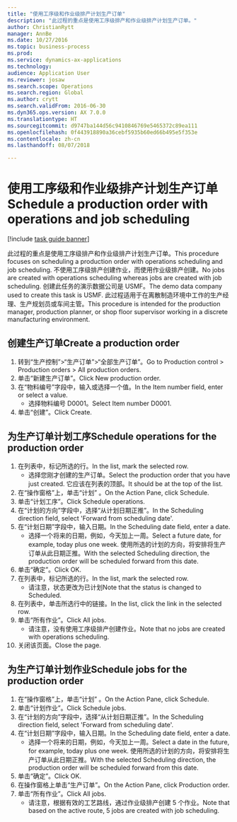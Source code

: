```yaml
--- 
title: "使用工序级和作业级排产计划生产订单"
description: "此过程的重点是使用工序级排产和作业级排产计划生产订单。"
author: ChristianRytt
manager: AnnBe
ms.date: 10/27/2016
ms.topic: business-process
ms.prod: 
ms.service: dynamics-ax-applications
ms.technology: 
audience: Application User
ms.reviewer: josaw
ms.search.scope: Operations
ms.search.region: Global
ms.author: crytt
ms.search.validFrom: 2016-06-30
ms.dyn365.ops.version: AX 7.0.0
ms.translationtype: HT
ms.sourcegitcommit: d9747ba144d56c9410846769e5465372c89ea111
ms.openlocfilehash: 0f443918890a36cebf5935b60ed66b495e5f353e
ms.contentlocale: zh-cn
ms.lasthandoff: 08/07/2018

---
```

# <a name="schedule-a-production-order-with-operations-and-job-scheduling"></a><span data-ttu-id="1e6c1-103">使用工序级和作业级排产计划生产订单</span><span class="sxs-lookup"><span data-stu-id="1e6c1-103">Schedule a production order with operations and job scheduling</span></span>

[!include [task guide banner](../../includes/task-guide-banner.md)]

<span data-ttu-id="1e6c1-104">此过程的重点是使用工序级排产和作业级排产计划生产订单。</span><span class="sxs-lookup"><span data-stu-id="1e6c1-104">This procedure focuses on scheduling a production order with operations scheduling and job scheduling.</span></span> <span data-ttu-id="1e6c1-105">不使用工序级排产创建作业，而使用作业级排产创建。</span><span class="sxs-lookup"><span data-stu-id="1e6c1-105">No jobs are created with operations scheduling whereas jobs are created with job scheduling.</span></span> <span data-ttu-id="1e6c1-106">创建此任务的演示数据公司是 USMF。</span><span class="sxs-lookup"><span data-stu-id="1e6c1-106">The demo data company used to create this task is USMF.</span></span> <span data-ttu-id="1e6c1-107">此过程适用于在离散制造环境中工作的生产经理、生产规划员或车间主管。</span><span class="sxs-lookup"><span data-stu-id="1e6c1-107">This procedure is intended for the production manager, production planner, or shop floor supervisor working in a discrete manufacturing environment.</span></span>


## <a name="create-a-production-order"></a><span data-ttu-id="1e6c1-108">创建生产订单</span><span class="sxs-lookup"><span data-stu-id="1e6c1-108">Create a production order</span></span>
1. <span data-ttu-id="1e6c1-109">转到“生产控制”>“生产订单”>“全部生产订单”。</span><span class="sxs-lookup"><span data-stu-id="1e6c1-109">Go to Production control > Production orders > All production orders.</span></span>
2. <span data-ttu-id="1e6c1-110">单击“新建生产订单”。</span><span class="sxs-lookup"><span data-stu-id="1e6c1-110">Click New production order.</span></span>
3. <span data-ttu-id="1e6c1-111">在“物料编号”字段中，输入或选择一个值。</span><span class="sxs-lookup"><span data-stu-id="1e6c1-111">In the Item number field, enter or select a value.</span></span>
    * <span data-ttu-id="1e6c1-112">选择物料编号 D0001。</span><span class="sxs-lookup"><span data-stu-id="1e6c1-112">Select Item number D0001.</span></span>  
4. <span data-ttu-id="1e6c1-113">单击“创建”。</span><span class="sxs-lookup"><span data-stu-id="1e6c1-113">Click Create.</span></span>

## <a name="schedule-operations-for-the-production-order"></a><span data-ttu-id="1e6c1-114">为生产订单计划工序</span><span class="sxs-lookup"><span data-stu-id="1e6c1-114">Schedule operations for the production order</span></span>
1. <span data-ttu-id="1e6c1-115">在列表中，标记所选的行。</span><span class="sxs-lookup"><span data-stu-id="1e6c1-115">In the list, mark the selected row.</span></span>
    * <span data-ttu-id="1e6c1-116">选择您刚才创建的生产订单。</span><span class="sxs-lookup"><span data-stu-id="1e6c1-116">Select the production order that you have just created.</span></span> <span data-ttu-id="1e6c1-117">它应该在列表的顶部。</span><span class="sxs-lookup"><span data-stu-id="1e6c1-117">It should be at the top of the list.</span></span>      
2. <span data-ttu-id="1e6c1-118">在“操作窗格”上，单击“计划” 。</span><span class="sxs-lookup"><span data-stu-id="1e6c1-118">On the Action Pane, click Schedule.</span></span>
3. <span data-ttu-id="1e6c1-119">单击“计划工序”。</span><span class="sxs-lookup"><span data-stu-id="1e6c1-119">Click Schedule operations.</span></span>
4. <span data-ttu-id="1e6c1-120">在“计划的方向”字段中，选择“从计划日期正推”。</span><span class="sxs-lookup"><span data-stu-id="1e6c1-120">In the Scheduling direction field, select 'Forward from scheduling date'.</span></span>
5. <span data-ttu-id="1e6c1-121">在“计划日期”字段中，输入日期。</span><span class="sxs-lookup"><span data-stu-id="1e6c1-121">In the Scheduling date field, enter a date.</span></span>
    * <span data-ttu-id="1e6c1-122">选择一个将来的日期，例如，今天加上一周。</span><span class="sxs-lookup"><span data-stu-id="1e6c1-122">Select a future date, for example, today plus one week.</span></span> <span data-ttu-id="1e6c1-123">使用所选的计划的方向，将安排将生产订单从此日期正推。</span><span class="sxs-lookup"><span data-stu-id="1e6c1-123">With the selected Scheduling direction, the production order will be scheduled forward from this date.</span></span>  
6. <span data-ttu-id="1e6c1-124">单击“确定”。</span><span class="sxs-lookup"><span data-stu-id="1e6c1-124">Click OK.</span></span>
7. <span data-ttu-id="1e6c1-125">在列表中，标记所选的行。</span><span class="sxs-lookup"><span data-stu-id="1e6c1-125">In the list, mark the selected row.</span></span>
    * <span data-ttu-id="1e6c1-126">请注意，状态更改为已计划</span><span class="sxs-lookup"><span data-stu-id="1e6c1-126">Note that the status is changed to Scheduled.</span></span>  
8. <span data-ttu-id="1e6c1-127">在列表中，单击所选行中的链接。</span><span class="sxs-lookup"><span data-stu-id="1e6c1-127">In the list, click the link in the selected row.</span></span>
9. <span data-ttu-id="1e6c1-128">单击“所有作业”。</span><span class="sxs-lookup"><span data-stu-id="1e6c1-128">Click All jobs.</span></span>
    * <span data-ttu-id="1e6c1-129">请注意，没有使用工序级排产创建作业。</span><span class="sxs-lookup"><span data-stu-id="1e6c1-129">Note that no jobs are created with operations scheduling.</span></span>  
10. <span data-ttu-id="1e6c1-130">关闭该页面。</span><span class="sxs-lookup"><span data-stu-id="1e6c1-130">Close the page.</span></span>

## <a name="schedule-jobs-for-the-production-order"></a><span data-ttu-id="1e6c1-131">为生产订单计划作业</span><span class="sxs-lookup"><span data-stu-id="1e6c1-131">Schedule jobs for the production order</span></span>
1. <span data-ttu-id="1e6c1-132">在“操作窗格”上，单击“计划” 。</span><span class="sxs-lookup"><span data-stu-id="1e6c1-132">On the Action Pane, click Schedule.</span></span>
2. <span data-ttu-id="1e6c1-133">单击“计划作业”。</span><span class="sxs-lookup"><span data-stu-id="1e6c1-133">Click Schedule jobs.</span></span>
3. <span data-ttu-id="1e6c1-134">在“计划的方向”字段中，选择“从计划日期正推”。</span><span class="sxs-lookup"><span data-stu-id="1e6c1-134">In the Scheduling direction field, select 'Forward from scheduling date'.</span></span>
4. <span data-ttu-id="1e6c1-135">在“计划日期”字段中，输入日期。</span><span class="sxs-lookup"><span data-stu-id="1e6c1-135">In the Scheduling date field, enter a date.</span></span>
    * <span data-ttu-id="1e6c1-136">选择一个将来的日期，例如，今天加上一周。</span><span class="sxs-lookup"><span data-stu-id="1e6c1-136">Select a date in the future, for example, today plus one week.</span></span> <span data-ttu-id="1e6c1-137">使用所选的计划的方向，将安排将生产订单从此日期正推。</span><span class="sxs-lookup"><span data-stu-id="1e6c1-137">With the selected Scheduling direction, the production order will be scheduled forward from this date.</span></span>  
5. <span data-ttu-id="1e6c1-138">单击“确定”。</span><span class="sxs-lookup"><span data-stu-id="1e6c1-138">Click OK.</span></span>
6. <span data-ttu-id="1e6c1-139">在操作窗格上单击“生产订单”。</span><span class="sxs-lookup"><span data-stu-id="1e6c1-139">On the Action Pane, click Production order.</span></span>
7. <span data-ttu-id="1e6c1-140">单击“所有作业”。</span><span class="sxs-lookup"><span data-stu-id="1e6c1-140">Click All jobs.</span></span>
    * <span data-ttu-id="1e6c1-141">请注意，根据有效的工艺路线，通过作业级排产创建 5 个作业。</span><span class="sxs-lookup"><span data-stu-id="1e6c1-141">Note that based on the active route, 5 jobs are created with job scheduling.</span></span>  


